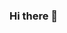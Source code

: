 ### Hi there 👋

<!--
**furkancan2107/furkancan2107** is a ✨ _special_ ✨ repository because its `README.md` (this file) appears on your GitHub profile.



Here are some ideas to get you started:

- 🌱 I’m currently learning flutter
- 📫 How to reach me: canfurkan903@gmail.com


![Github stats 1](https://github-readme-stats.vercel.app/api?username=furkancan2107&show_icons=true&theme=gradient) 
![Github stats 2](https://github-readme-stats.vercel.app/api?username=furkancan2107&show_icons=true&theme=radical)

<img src="https://c.tenor.com/wYnHeDIp24oAAAAC/kod-yazın-yazılım-yapın.gif" width="auto">
